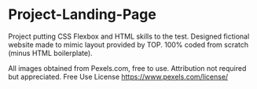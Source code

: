 # Project-Landing-Page

Project putting CSS Flexbox and HTML skills to the test. Designed fictional website made to mimic layout provided by TOP. 100% coded from scratch (minus HTML boilerplate).

All images obtained from Pexels.com, free to use. Attribution not required but appreciated. Free Use License https://www.pexels.com/license/